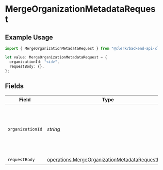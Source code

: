 # MergeOrganizationMetadataRequest

## Example Usage

```typescript
import { MergeOrganizationMetadataRequest } from "@clerk/backend-api-client/models/operations";

let value: MergeOrganizationMetadataRequest = {
  organizationId: "<id>",
  requestBody: {},
};
```

## Fields

| Field                                                                                                              | Type                                                                                                               | Required                                                                                                           | Description                                                                                                        |
| ------------------------------------------------------------------------------------------------------------------ | ------------------------------------------------------------------------------------------------------------------ | ------------------------------------------------------------------------------------------------------------------ | ------------------------------------------------------------------------------------------------------------------ |
| `organizationId`                                                                                                   | *string*                                                                                                           | :heavy_check_mark:                                                                                                 | The ID of the organization for which metadata will be merged or updated                                            |
| `requestBody`                                                                                                      | [operations.MergeOrganizationMetadataRequestBody](../../models/operations/mergeorganizationmetadatarequestbody.md) | :heavy_check_mark:                                                                                                 | N/A                                                                                                                |